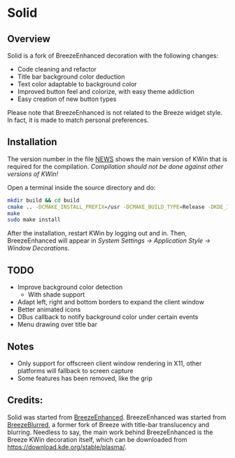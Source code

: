 # Solid

## Overview

Solid is a fork of BreezeEnhanced decoration with the following changes:
 - Code cleaning and refactor
 - Title bar background color deduction
 - Text color adaptable to background color
 - Improved button feel and colorize, with easy theme addiction
 - Easy creation of new button types

Please note that BreezeEnhanced is not related to the Breeze widget style. In fact, it is made to match personal preferences.

## Installation

The version number in the file [NEWS](NEWS) shows the main version of KWin that is required for the compilation. *Compilation should not be done against other versions of KWin!*

Open a terminal inside the source directory and do:
```sh
mkdir build && cd build
cmake .. -DCMAKE_INSTALL_PREFIX=/usr -DCMAKE_BUILD_TYPE=Release -DKDE_INSTALL_LIBDIR=lib -DBUILD_TESTING=OFF -DKDE_INSTALL_USE_QT_SYS_PATHS=ON
make
sudo make install
```
After the installation, restart KWin by logging out and in. Then, BreezeEnhanced will appear in *System Settings &rarr; Application Style &rarr; Window Decorations*.

## TODO
 - Improve background color detection
   - With shade support
 - Adapt left, right and bottom borders to expand the client window
 - Better animated icons
 - DBus callback to notify background color under certain events
 - Menu drawing over title bar

## Notes
 - Only support for offscreen client window rendering in X11, other platforms will fallback to screen capture
 - Some features has been removed, like the grip

## Credits:
Solid was started from [BreezeEnhanced](https://github.com/tsujan/BreezeEnhanced).
BreezeEnhanced was started from [BreezeBlurred](https://github.com/alex47/BreezeBlurred), a former fork of Breeze with title-bar translucency and blurring.
Needless to say, the main work behind BreezeEnhanced is the Breeze KWin decoration itself, which can be downloaded from <https://download.kde.org/stable/plasma/>.
